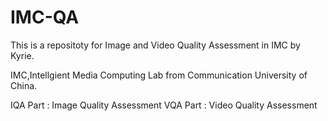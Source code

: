 # IMC-QA
This is a repositoty for Image and Video Quality Assessment in IMC by Kyrie.

IMC,Intellgient Media Computing Lab from Communication University of China.

IQA Part : Image Quality Assessment
VQA Part : Video Quality Assessment